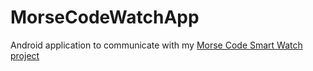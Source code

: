 # MorseCodeWatchApp

Android application to communicate with my [Morse Code Smart Watch project](https://github.com/bnezuld/ble_app_morsecode_watch)
